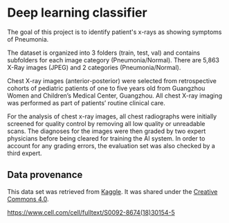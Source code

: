 # Deep learning classifier

The goal of this project is to identify patient's x-rays as showing symptoms of Pneumonia. 

The dataset is organized into 3 folders (train, test, val) and contains subfolders for each image category (Pneumonia/Normal). There are 5,863 X-Ray images (JPEG) and 2 categories (Pneumonia/Normal).

Chest X-ray images (anterior-posterior) were selected from retrospective cohorts of pediatric patients of one to five years old from Guangzhou Women and Children’s Medical Center, Guangzhou. All chest X-ray imaging was performed as part of patients’ routine clinical care.

For the analysis of chest x-ray images, all chest radiographs were initially screened for quality control by removing all low quality or unreadable scans. The diagnoses for the images were then graded by two expert physicians before being cleared for training the AI system. In order to account for any grading errors, the evaluation set was also checked by a third expert.

## Data provenance

This data set was retrieved from [Kaggle](https://www.kaggle.com/datasets/paultimothymooney/chest-xray-pneumonia). It was shared under the [Creative Commons 4.0](https://creativecommons.org/licenses/by/4.0/).

https://www.cell.com/cell/fulltext/S0092-8674(18)30154-5
